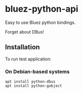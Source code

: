 # bluez-python-api
Easy to use Bluez python bindings.

Forget about DBus!

## Installation

To run test application: 
### On Debian-based systems

```
apt install python-dbus
apt install python-gobject
```
